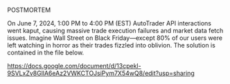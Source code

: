 POSTMORTEM

On June 7, 2024, 1:00 PM to 4:00 PM (EST) AutoTrader API interactions went kaput, causing massive trade execution failures and market data fetch issues. Imagine Wall Street on Black Friday—except 80% of our users were left watching in horror as their trades fizzled into oblivion. The solution is contained in the file below.

https://docs.google.com/document/d/13cpekl-9SVLxZv8GllA6eAz2VWKCTOJsiPym7X54wQ8/edit?usp=sharing
